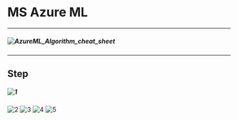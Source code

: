 # MS Azure ML
----------
##### ![AzureML_Algorithm_cheat_sheet](https://user-images.githubusercontent.com/48282708/72775016-1f653c80-3c50-11ea-8c24-7d64d594b26d.png)
----------
## Step
##### ![1](https://user-images.githubusercontent.com/48282708/72815437-fe313a00-3ca9-11ea-84ed-d80dfd92f7c4.png)
![2](https://user-images.githubusercontent.com/48282708/72815439-fec9d080-3ca9-11ea-9a5e-47ad3838df40.png)
![3](https://user-images.githubusercontent.com/48282708/72815440-fec9d080-3ca9-11ea-987d-e884ffd4e35d.png)
![4](https://user-images.githubusercontent.com/48282708/72815441-fec9d080-3ca9-11ea-81f5-49062f96a408.png)
![5](https://user-images.githubusercontent.com/48282708/72815442-fec9d080-3ca9-11ea-80f3-417831bfd5c1.png)

